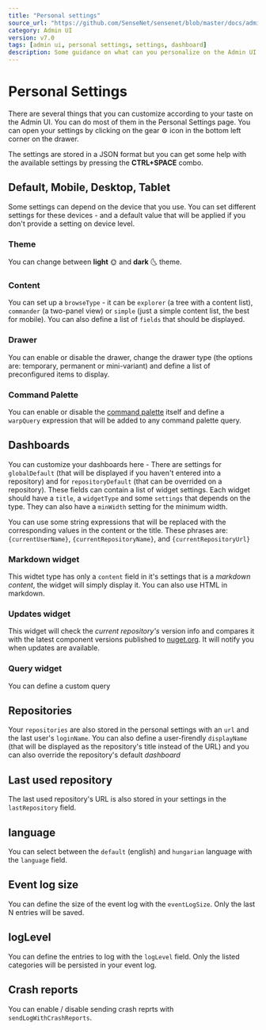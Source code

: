 ```yaml
---
title: "Personal settings"
source_url: "https://github.com/SenseNet/sensenet/blob/master/docs/admin-ui-personal-settings.md"
category: Admin UI
version: v7.0
tags: [admin ui, personal settings, settings, dashboard]
description: Some guidance on what can you personalize on the Admin UI
---
```


# Personal Settings

There are several things that you can customize according to your taste on the Admin UI. You can do most of them in the Personal Settings page. You can open your settings by clicking on the gear ⚙ icon in the bottom left corner on the drawer.

The settings are stored in a JSON format but you can get some help with the available settings by pressing the **CTRL+SPACE** combo.

## Default, Mobile, Desktop, Tablet

Some settings can depend on the device that you use. You can set different settings for these devices - and a default value that will be applied if you don't provide a setting on device level.

### Theme

You can change between **light** 🌞 and **dark** 🌜 theme.

### Content

You can set up a `browseType` - it can be `explorer` (a tree with a content list), `commander` (a two-panel view) or `simple` (just a simple content list, the best for mobile). You can also define a list of `fields` that should be displayed.

### Drawer

You can enable or disable the drawer, change the drawer type (the options are: temporary, permanent or mini-variant) and define a list of preconfigured items to display.

### Command Palette

You can enable or disable the [command palette](/docs/admin-ui-command-palette/) itself and define a `warpQuery` expression that will be added to any command palette query.

## Dashboards

You can customize your dashboards here - There are settings for `globalDefault` (that will be displayed if you haven't entered into a repository) and for `repositoryDefault` (that can be overrided on a repository). These fields can contain a list of widget settings. Each widget should have a `title`, a `widgetType` and some `settings` that depends on the type. They can also have a `minWidth` setting for the minimum width.

You can use some string expressions that will be replaced with the corresponding values in the content or the title. These phrases are: `{currentUserName}`, `{currentRepositoryName}`, and `{currentRepositoryUrl}`

### Markdown widget

This widtet type has only a `content` field in it's settings that is a _markdown content_, the widget will simply display it. You can also use HTML in markdown.

### Updates widget

This widget will check the _current repository's_ version info and compares it with the latest component versions published to [nuget.org](https://nuget.org). It will notify you when updates are available.

### Query widget

You can define a custom query

## Repositories

Your `repositories` are also stored in the personal settings with an `url` and the last user's `loginName`. You can also define a user-firendly `displayName` (that will be displayed as the repository's title instead of the URL) and you can also override the repository's default _dashboard_

## Last used repository

The last used repository's URL is also stored in your settings in the `lastRepository` field.

## language

You can select between the `default` (english) and `hungarian` language with the `language` field.

## Event log size

You can define the size of the event log with the `eventLogSize`. Only the last N entries will be saved.

## logLevel

You can define the entries to log with the `logLevel` field. Only the listed categories will be persisted in your event log.

## Crash reports

You can enable / disable sending crash reprts with `sendLogWithCrashReports`.
